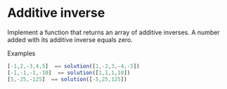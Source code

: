 # Additive inverse
Implement a function that returns an array of additive inverses. A number added with its additive inverse equals zero.

Examples

```js
[-1,2,-3,4,5]  == solution([1,-2,3,-4,-5])
[-1,-1,-1,-10]  == solution([1,1,1,10])
[5,-25,-125]  == solution([-5,25,125])
```
